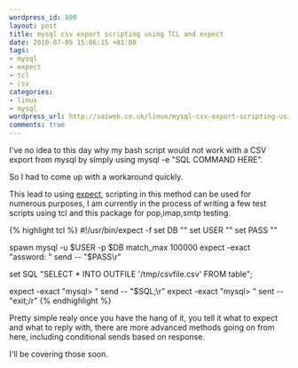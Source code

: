 ```yaml
--- 
wordpress_id: 880
layout: post
title: mysql csv export scripting using TCL and expect
date: 2010-07-05 15:06:15 +01:00
tags: 
- mysql
- expect
- tcl
- csv
categories: 
- linux
- mysql
wordpress_url: http://saiweb.co.uk/linux/mysql-csv-export-scripting-using-tcl-and-expect
comments: true
---
```

I've no idea to this day why my bash script would not work with a CSV export from mysql by simply using mysql -e "SQL COMMAND HERE".

So I had to come up with a workaround quickly.

This lead to using <a href="http://linux.die.net/man/1/expect">expect</a>, scripting in this method can be used for numerous purposes, I am currently in the process of writing a few test scripts using tcl and this package for pop,imap,smtp testing.

{% highlight tcl %}
#!/usr/bin/expect -f
set DB "<database>"
set USER "<user>"
set PASS "<password>"

spawn mysql -u $USER -p $DB
match_max 100000
expect -exact "assword: "
send -- "$PASS\r"

set SQL "SELECT * INTO OUTFILE '/tmp/csvfile.csv' FROM table";

expect -exact "mysql> "
send -- "$SQL;\r"
expect -exact "mysql> "
sent -- "exit;/r"
{% endhighlight %}

Pretty simple realy once you have the hang of it, you tell it what to expect and what to reply with, there are more advanced methods going on from here, including conditional sends based on response.

I'll be covering those soon.
